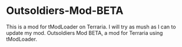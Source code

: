 # Outsoldiers-Mod-BETA
This is a mod for tModLoader on Terraria.  I will try as mush as I can to update my mod. Outsoldiers Mod BETA, a mod for Terraria using tModLoader.
